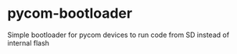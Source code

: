 # pycom-bootloader
Simple bootloader for pycom devices to run code from SD instead of internal flash
